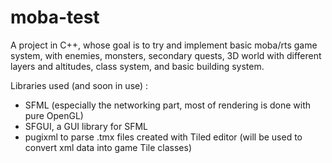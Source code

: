 # moba-test

A project in C++, whose goal is to try and implement basic moba/rts game system, with enemies, monsters, secondary quests, 3D world with different layers and altitudes, class system, and basic building system. 

Libraries used (and soon in use) :
 - SFML (especially the networking part, most of rendering is done with pure OpenGL)
 - SFGUI, a GUI library for SFML
 - pugixml to parse .tmx files created with Tiled editor (will be used to convert xml data into game Tile classes)
 

